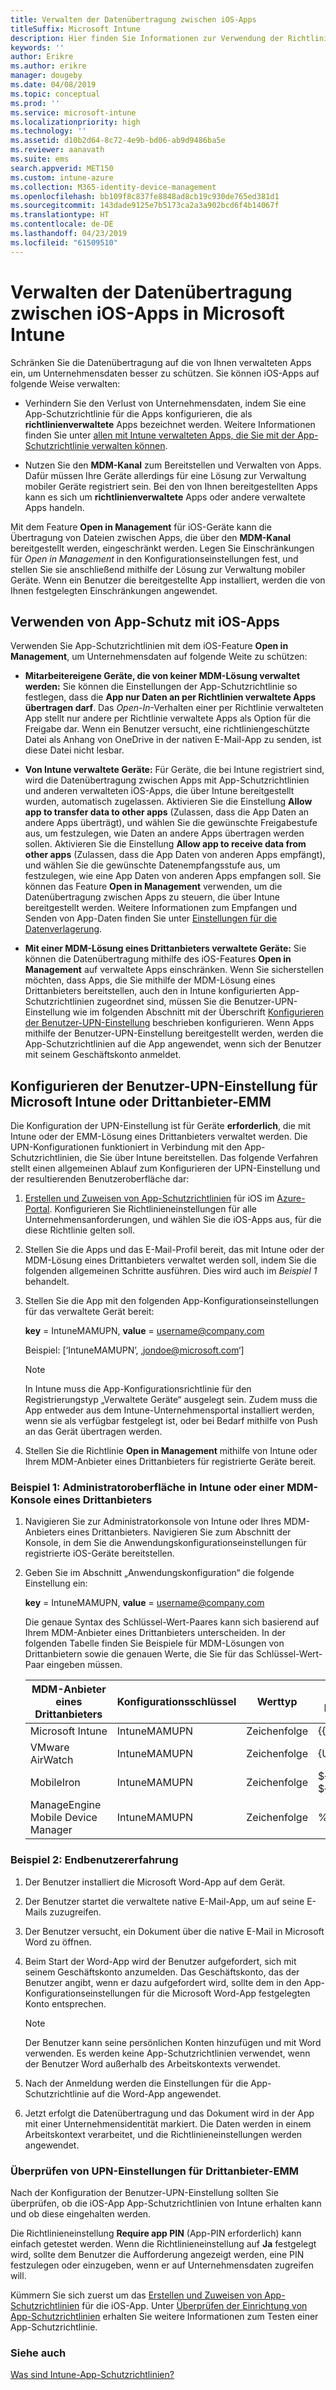 ```yaml
---
title: Verwalten der Datenübertragung zwischen iOS-Apps
titleSuffix: Microsoft Intune
description: Hier finden Sie Informationen zur Verwendung der Richtlinien zur Verwaltung mobiler Apps in Microsoft Intune zum Verwalten der Datenübertragung zwischen Apps.
keywords: ''
author: Erikre
ms.author: erikre
manager: dougeby
ms.date: 04/08/2019
ms.topic: conceptual
ms.prod: ''
ms.service: microsoft-intune
ms.localizationpriority: high
ms.technology: ''
ms.assetid: d10b2d64-8c72-4e9b-bd06-ab9d9486ba5e
ms.reviewer: aanavath
ms.suite: ems
search.appverid: MET150
ms.custom: intune-azure
ms.collection: M365-identity-device-management
ms.openlocfilehash: bb109f8c837fe8848ad8cb19c930de765ed381d1
ms.sourcegitcommit: 143dade9125e7b5173ca2a3a902bcd6f4b14067f
ms.translationtype: HT
ms.contentlocale: de-DE
ms.lasthandoff: 04/23/2019
ms.locfileid: "61509510"
---
```

# <a name="how-to-manage-data-transfer-between-ios-apps-in-microsoft-intune"></a>Verwalten der Datenübertragung zwischen iOS-Apps in Microsoft Intune

Schränken Sie die Datenübertragung auf die von Ihnen verwalteten Apps ein, um Unternehmensdaten besser zu schützen. Sie können iOS-Apps auf folgende Weise verwalten:

-   Verhindern Sie den Verlust von Unternehmensdaten, indem Sie eine App-Schutzrichtlinie für die Apps konfigurieren, die als **richtlinienverwaltete** Apps bezeichnet werden. Weitere Informationen finden Sie unter [allen mit Intune verwalteten Apps, die Sie mit der App-Schutzrichtlinie verwalten können](https://www.microsoft.com/cloud-platform/microsoft-intune-apps).

-   Nutzen Sie den **MDM-Kanal** zum Bereitstellen und Verwalten von Apps. Dafür müssen Ihre Geräte allerdings für eine Lösung zur Verwaltung mobiler Geräte registriert sein. Bei den von Ihnen bereitgestellten Apps kann es sich um **richtlinienverwaltete** Apps oder andere verwaltete Apps handeln.

Mit dem Feature **Open in Management** für iOS-Geräte kann die Übertragung von Dateien zwischen Apps, die über den **MDM-Kanal** bereitgestellt werden, eingeschränkt werden. Legen Sie Einschränkungen für *Open in Management* in den Konfigurationseinstellungen fest, und stellen Sie sie anschließend mithilfe der Lösung zur Verwaltung mobiler Geräte.  Wenn ein Benutzer die bereitgestellte App installiert, werden die von Ihnen festgelegten Einschränkungen angewendet.

##  <a name="use-app-protection-with-ios-apps"></a>Verwenden von App-Schutz mit iOS-Apps
Verwenden Sie App-Schutzrichtlinien mit dem iOS-Feature **Open in Management**, um Unternehmensdaten auf folgende Weite zu schützen:

-   **Mitarbeitereigene Geräte, die von keiner MDM-Lösung verwaltet werden:** Sie können die Einstellungen der App-Schutzrichtlinie so festlegen, dass die **App nur Daten an per Richtlinien verwaltete Apps übertragen darf**. Das *Open-In*-Verhalten einer per Richtlinie verwalteten App stellt nur andere per Richtlinie verwaltete Apps als Option für die Freigabe dar. Wenn ein Benutzer versucht, eine richtliniengeschützte Datei als Anhang von OneDrive in der nativen E-Mail-App zu senden, ist diese Datei nicht lesbar.

-   **Von Intune verwaltete Geräte:** Für Geräte, die bei Intune registriert sind, wird die Datenübertragung zwischen Apps mit App-Schutzrichtlinien und anderen verwalteten iOS-Apps, die über Intune bereitgestellt wurden, automatisch zugelassen. Aktivieren Sie die Einstellung **Allow app to transfer data to other apps** (Zulassen, dass die App Daten an andere Apps überträgt), und wählen Sie die gewünschte Freigabestufe aus, um festzulegen, wie Daten an andere Apps übertragen werden sollen. Aktivieren Sie die Einstellung **Allow app to receive data from other apps** (Zulassen, dass die App Daten von anderen Apps empfängt), und wählen Sie die gewünschte Datenempfangsstufe aus, um festzulegen, wie eine App Daten von anderen Apps empfangen soll. Sie können das Feature **Open in Management** verwenden, um die Datenübertragung zwischen Apps zu steuern, die über Intune bereitgestellt werden. Weitere Informationen zum Empfangen und Senden von App-Daten finden Sie unter [Einstellungen für die Datenverlagerung](app-protection-policy-settings-ios.md#data-protection).   

-   **Mit einer MDM-Lösung eines Drittanbieters verwaltete Geräte:** Sie können die Datenübertragung mithilfe des iOS-Features **Open in Management** auf verwaltete Apps einschränken.
Wenn Sie sicherstellen möchten, dass Apps, die Sie mithilfe der MDM-Lösung eines Drittanbieters bereitstellen, auch den in Intune konfigurierten App-Schutzrichtlinien zugeordnet sind, müssen Sie die Benutzer-UPN-Einstellung wie im folgenden Abschnitt mit der Überschrift [Konfigurieren der Benutzer-UPN-Einstellung](#configure-user-upn-setting-for-microsoft-intune-or-third-party-emm) beschrieben konfigurieren. Wenn Apps mithilfe der Benutzer-UPN-Einstellung bereitgestellt werden, werden die App-Schutzrichtlinien auf die App angewendet, wenn sich der Benutzer mit seinem Geschäftskonto anmeldet.

## <a name="configure-user-upn-setting-for-microsoft-intune-or-third-party-emm"></a>Konfigurieren der Benutzer-UPN-Einstellung für Microsoft Intune oder Drittanbieter-EMM
Die Konfiguration der UPN-Einstellung ist für Geräte **erforderlich**, die mit Intune oder der EMM-Lösung eines Drittanbieters verwaltet werden. Die UPN-Konfigurationen funktioniert in Verbindung mit den App-Schutzrichtlinien, die Sie über Intune bereitstellen. Das folgende Verfahren stellt einen allgemeinen Ablauf zum Konfigurieren der UPN-Einstellung und der resultierenden Benutzeroberfläche dar:

1.  [Erstellen und Zuweisen von App-Schutzrichtlinien](app-protection-policies.md) für iOS im [Azure-Portal](https://portal.azure.com). Konfigurieren Sie Richtlinieneinstellungen für alle Unternehmensanforderungen, und wählen Sie die iOS-Apps aus, für die diese Richtlinie gelten soll.

2.  Stellen Sie die Apps und das E-Mail-Profil bereit, das mit Intune oder der MDM-Lösung eines Drittanbieters verwaltet werden soll, indem Sie die folgenden allgemeinen Schritte ausführen. Dies wird auch im *Beispiel 1* behandelt.

3.  Stellen Sie die App mit den folgenden App-Konfigurationseinstellungen für das verwaltete Gerät bereit:

      **key** = IntuneMAMUPN, **value** = <username@company.com>

      Beispiel: [‘IntuneMAMUPN’, ‚jondoe@microsoft.com‘]
      
       > [!NOTE]
       > In Intune muss die App-Konfigurationsrichtlinie für den Registrierungstyp „Verwaltete Geräte“ ausgelegt sein.
       > Zudem muss die App entweder aus dem Intune-Unternehmensportal installiert werden, wenn sie als verfügbar festgelegt ist, oder bei Bedarf mithilfe von Push an das Gerät übertragen werden. 

4.  Stellen Sie die Richtlinie **Open in Management** mithilfe von Intune oder Ihrem MDM-Anbieter eines Drittanbieters für registrierte Geräte bereit.


### <a name="example-1-admin-experience-in-intune-or-third-party-mdm-console"></a>Beispiel 1: Administratoroberfläche in Intune oder einer MDM-Konsole eines Drittanbieters

1. Navigieren Sie zur Administratorkonsole von Intune oder Ihres MDM-Anbieters eines Drittanbieters. Navigieren Sie zum Abschnitt der Konsole, in dem Sie die Anwendungskonfigurationseinstellungen für registrierte iOS-Geräte bereitstellen.

2. Geben Sie im Abschnitt „Anwendungskonfiguration“ die folgende Einstellung ein:

   **key** = IntuneMAMUPN, **value** = <username@company.com>

   Die genaue Syntax des Schlüssel-Wert-Paares kann sich basierend auf Ihrem MDM-Anbieter eines Drittanbieters unterscheiden. In der folgenden Tabelle finden Sie Beispiele für MDM-Lösungen von Drittanbietern sowie die genauen Werte, die Sie für das Schlüssel-Wert-Paar eingeben müssen.

   |MDM-Anbieter eines Drittanbieters| Konfigurationsschlüssel | Werttyp | Der Konfigurationswert|
   | ------- | ---- | ---- | ---- |
   |Microsoft Intune| IntuneMAMUPN | Zeichenfolge | {{UserPrincipalName}}|
   |VMware AirWatch| IntuneMAMUPN | Zeichenfolge | {UserPrincipalName}|
   |MobileIron | IntuneMAMUPN | Zeichenfolge | ${userUPN} **oder** ${userEmailAddress} |
   |ManageEngine Mobile Device Manager | IntuneMAMUPN | Zeichenfolge | %upn% |


### <a name="example-2-end-user-experience"></a>Beispiel 2: Endbenutzererfahrung

1.  Der Benutzer installiert die Microsoft Word-App auf dem Gerät.

2.  Der Benutzer startet die verwaltete native E-Mail-App, um auf seine E-Mails zuzugreifen.

3.  Der Benutzer versucht, ein Dokument über die native E-Mail in Microsoft Word zu öffnen.

4.  Beim Start der Word-App wird der Benutzer aufgefordert, sich mit seinem Geschäftskonto anzumelden. Das Geschäftskonto, das der Benutzer angibt, wenn er dazu aufgefordert wird, sollte dem in den App-Konfigurationseinstellungen für die Microsoft Word-App festgelegten Konto entsprechen.

    > [!NOTE]
    > Der Benutzer kann seine persönlichen Konten hinzufügen und mit Word verwenden. Es werden keine App-Schutzrichtlinien verwendet, wenn der Benutzer Word außerhalb des Arbeitskontexts verwendet. 

5.  Nach der Anmeldung werden die Einstellungen für die App-Schutzrichtlinie auf die Word-App angewendet.

6.  Jetzt erfolgt die Datenübertragung und das Dokument wird in der App mit einer Unternehmensidentität markiert.  Die Daten werden in einem Arbeitskontext verarbeitet, und die Richtlinieneinstellungen werden angewendet. 

### <a name="validate-user-upn-setting-for-third-party-emm"></a>Überprüfen von UPN-Einstellungen für Drittanbieter-EMM

Nach der Konfiguration der Benutzer-UPN-Einstellung sollten Sie überprüfen, ob die iOS-App App-Schutzrichtlinien von Intune erhalten kann und ob diese eingehalten werden.

Die Richtlinieneinstellung **Require app PIN** (App-PIN erforderlich) kann einfach getestet werden. Wenn die Richtlinieneinstellung auf **Ja** festgelegt wird, sollte dem Benutzer die Aufforderung angezeigt werden, eine PIN festzulegen oder einzugeben, wenn er auf Unternehmensdaten zugreifen will.

Kümmern Sie sich zuerst um das [Erstellen und Zuweisen von App-Schutzrichtlinien](app-protection-policies.md) für die iOS-App. Unter [Überprüfen der Einrichtung von App-Schutzrichtlinien](app-protection-policies-validate.md) erhalten Sie weitere Informationen zum Testen einer App-Schutzrichtlinie.


### <a name="see-also"></a>Siehe auch
[Was sind Intune-App-Schutzrichtlinien?](app-protection-policy.md)
